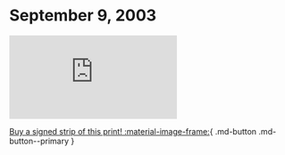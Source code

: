 # September 9, 2003

![](https://www.achewood.com/comic.php?date=09092003)

[Buy a signed strip of this print! :material-image-frame:](https://achewood-holiday-pop-up.myshopify.com/products/strip#09092003){ .md-button .md-button--primary }

